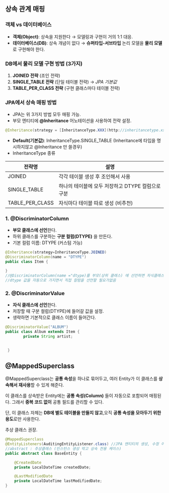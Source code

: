 ## 상속 관계 매핑

### **객체 vs 데이터베이스**

- **객체(Object)**: 상속을 지원한다 → 모델링과 구현이 거의 1:1 대응.
- **데이터베이스(DB)**: 상속 개념이 없다 → **슈퍼타입-서브타입** 논리 모델을 **물리 모델**로 구현해야 한다.

### **DB에서 물리 모델 구현 방법 (3가지)**

1. **JOINED 전략** (조인 전략)
2. **SINGLE_TABLE 전략** (단일 테이블 전략) → *JPA 기본값*
3. **TABLE_PER_CLASS 전략** (구현 클래스마다 테이블 전략)

### **JPA에서 상속 매핑 방법**

- JPA는 위 3가지 방법 모두 매핑 가능.
- 부모 엔티티에 **@Inheritance** 어노테이션을 사용하여 전략 설정.

```java
@Inheritance(strategy = [InheritanceType.XXX](http://inheritancetype.xxx/))
```

- **Default(기본값)**: InheritanceType.SINGLE_TABLE (Inheritance에 타입을 명시하지않고 @Inheritance 만 쓸경우)
- InheritanceType 종류

| **전략명** | **설명** |
| --- | --- |
| JOINED | 각각 테이블 생성 후 조인해서 사용 |
| SINGLE_TABLE | 하나의 테이블에 모두 저장하고 DTYPE 컬럼으로 구분 |
| TABLE_PER_CLASS | 자식마다 테이블 따로 생성 (비추천) |

### **1. @DiscriminatorColumn**

- **부모 클래스에 선언**한다.
- 하위 클래스를 구분하는 **구분 컬럼(DTYPE)** 을 만든다.
- 기본 컬럼 이름: DTYPE (커스텀 가능)

```java
@Inheritance(strategy=InheritanceType.JOINED) 
@DiscriminatorColumn(name = "DTYPE") 
public class Item {

}
//@DiscriminatorColumn(name ="dtype)를 부모(상위 클래스) 에 선언하면 자식클래스에서
//dtype 값을 자동으로 가지면서 직접 칼럼을 선언할 필요가없음
```

### **2. @DiscriminatorValue**

- **자식 클래스에 선언**한다.
- 저장할 때 구분 컬럼(DTYPE)에 들어갈 값을 설정.
- 생략하면 기본적으로 클래스 이름이 들어간다.

```java
@DiscriminatorValue("ALBUM")
public class Album extends Item {
		private String artist;
	

 }

```

## @MappedSuperclass

@MappedSuperclass는 **공통 속성**을 하나로 묶어두고, 여러 Entity가 이 클래스를 **상속해서 재사용**할 수 있게 해준다.

이 클래스를 상속받은 Entity에는 **공통 속성(Column)** 들이 자동으로 포함되어 매핑된다. 그래서 **중복 코드 없이** 공통 필드를 관리할 수 있다.

단, 이 클래스 자체는 **DB에 별도 테이블을 만들지 않고**,오직 **공통 속성을 모아두기 위한 용도**로만 사용한다.

추상 클래스 권장.

```java
@MappedSuperclass
@EntityListeners(AuditingEntityListener.class) //JPA 엔티티의 생성, 수정 이벤트를 감지 (기록해주는 역할)
//abstract : 추상클래스 (인스턴스 생성 막고 상속 전용 케이스)
public abstract class BaseEntity {

    @CreatedDate
    private LocalDateTime createdDate;

    @LastModifiedDate
    private LocalDateTime lastModifiedDate;
}
```